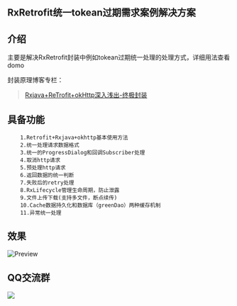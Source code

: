 ## RxRetrofit统一tokean过期需求案例解决方案

## 介绍

主要是解决RxRetrofit封装中例如tokean过期统一处理的处理方式，详细用法查看domo

封装原理博客专栏：

>[Rxjava+ReTrofit+okHttp深入浅出-终极封装](http://blog.csdn.net/column/details/13297.html)

## 具备功能

        1.Retrofit+Rxjava+okhttp基本使用方法
        2.统一处理请求数据格式
        3.统一的ProgressDialog和回调Subscriber处理
        4.取消http请求
        5.预处理http请求
        6.返回数据的统一判断
        7.失败后的retry处理
        8.RxLifecycle管理生命周期，防止泄露
        9.文件上传下载(支持多文件，断点续传)
        10.Cache数据持久化和数据库（greenDao）两种缓存机制
        11.异常统一处理

## 效果
![Preview](https://github.com/wzgiceman/RxjavaRetrofitDemo-string-master/blob/master/gif/rxretrofit.gif)



##                                     QQ交流群

![](https://github.com/wzgiceman/Rxbus/blob/master/gif/qq.png)


